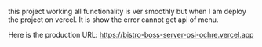 this project working all functionality is ver smoothly but when I am deploy the project on vercel. It is show the error cannot get api of menu.

Here is the production URL: https://bistro-boss-server-psi-ochre.vercel.app

